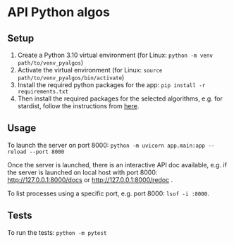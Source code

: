 # API Python algos

## Setup

1. Create a Python 3.10 virtual environment (for Linux: `python -m venv path/to/venv_pyalgos`)
2. Activate the virtual environment (for Linux: `source path/to/venv_pyalgos/bin/activate`)
3. Install the required python packages for the app:
`pip install -r requirements.txt`
4. Then install the required packages for the selected algorithms, e.g. for stardist, follow the instructions from 
[here](https://github.com/stardist/stardist?tab=readme-ov-file#installation).


## Usage

To launch the server on port 8000: 
```python -m uvicorn app.main:app --reload --port 8000```

Once the server is launched, there is an interactive API doc available, e.g. if the server is launched on local host with port 8000:
http://127.0.0.1:8000/docs or http://127.0.0.1:8000/redoc .

To list processes using a specific port, e.g. port 8000: `lsof -i :8000`.

## Tests
To run the tests: ```python -m pytest```

